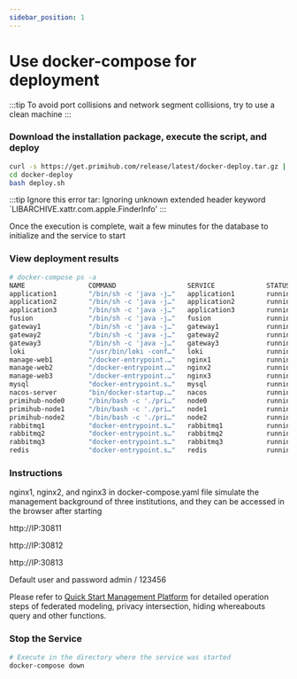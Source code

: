 ```yaml
---
sidebar_position: 1
---
```


# Use docker-compose for deployment

:::tip
To avoid port collisions and network segment collisions, try to use a clean machine
:::

### Download the installation package, execute the script, and deploy

```bash
curl -s https://get.primihub.com/release/latest/docker-deploy.tar.gz | tar zxf -
cd docker-deploy
bash deploy.sh
```
:::tip
Ignore this error
tar: Ignoring unknown extended header keyword `LIBARCHIVE.xattr.com.apple.FinderInfo'
:::

Once the execution is complete, wait a few minutes for the database to initialize and the service to start

### View deployment results

```bash
# docker-compose ps -a
NAME                COMMAND                  SERVICE             STATUS              PORTS
application1        "/bin/sh -c 'java -j…"   application1        running (healthy)   
application2        "/bin/sh -c 'java -j…"   application2        running (healthy)   
application3        "/bin/sh -c 'java -j…"   application3        running (healthy)   
fusion              "/bin/sh -c 'java -j…"   fusion              running             
gateway1            "/bin/sh -c 'java -j…"   gateway1            running             
gateway2            "/bin/sh -c 'java -j…"   gateway2            running             
gateway3            "/bin/sh -c 'java -j…"   gateway3            running             
loki                "/usr/bin/loki -conf…"   loki                running             0.0.0.0:3100->3100/tcp, :::3100->3100/tcp
manage-web1         "/docker-entrypoint.…"   nginx1              running             0.0.0.0:30811->80/tcp, :::30811->80/tcp
manage-web2         "/docker-entrypoint.…"   nginx2              running             0.0.0.0:30812->80/tcp, :::30812->80/tcp
manage-web3         "/docker-entrypoint.…"   nginx3              running             0.0.0.0:30813->80/tcp, :::30813->80/tcp
mysql               "docker-entrypoint.s…"   mysql               running (healthy)   0.0.0.0:3306->3306/tcp, :::3306->3306/tcp
nacos-server        "bin/docker-startup.…"   nacos               running (healthy)   0.0.0.0:8848->8848/tcp, 0.0.0.0:9848->9848/tcp, :::8848->8848/tcp, :::9848->9848/tcp
primihub-node0      "/bin/bash -c './pri…"   node0               running             0.0.0.0:50050->50050/tcp, :::50050->50050/tcp
primihub-node1      "/bin/bash -c './pri…"   node1               running             0.0.0.0:50051->50051/tcp, :::50051->50051/tcp
primihub-node2      "/bin/bash -c './pri…"   node2               running             0.0.0.0:50052->50052/tcp, :::50052->50052/tcp
rabbitmq1           "docker-entrypoint.s…"   rabbitmq1           running             25672/tcp
rabbitmq2           "docker-entrypoint.s…"   rabbitmq2           running             25672/tcp
rabbitmq3           "docker-entrypoint.s…"   rabbitmq3           running             25672/tcp
redis               "docker-entrypoint.s…"   redis               running             6379/tcp
```

### Instructions

nginx1, nginx2, and nginx3 in docker-compose.yaml file simulate the management background of three institutions, and they can be accessed in the browser after starting

http://IP:30811

http://IP:30812

http://IP:30813

Default user and password admin / 123456

Please refer to [Quick Start Management Platform](/docs/quick-start-platform) for detailed operation steps of federated modeling, privacy intersection, hiding whereabouts query and other functions.
### Stop the Service

```bash
# Execute in the directory where the service was started
docker-compose down
```